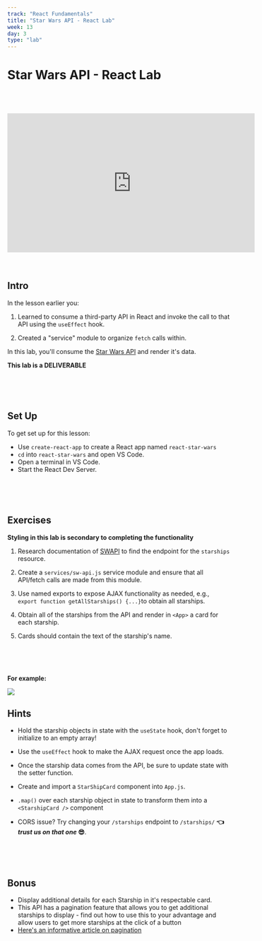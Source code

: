```yaml
---
track: "React Fundamentals"
title: "Star Wars API - React Lab"
week: 13
day: 3
type: "lab"
---
```



# Star Wars API - React Lab

<br>
<br>
<br>

<iframe width="560" height="315" src="https://www.youtube.com/embed/DhQeAlheKYo" frameborder="0" allow="accelerometer; autoplay; clipboard-write; encrypted-media; gyroscope; picture-in-picture" allowfullscreen></iframe>

<br>
<br>
<br>


## Intro

In the lesson earlier you:

1. Learned to consume a third-party API in React and invoke the call to that API using the `useEffect` hook.
 
2. Created a "service" module to organize `fetch` calls within.

In this lab, you'll consume the [Star Wars API](https://swapi.dev/) and render it's data.

**This lab is a DELIVERABLE**

<br>
<br>
<br>


## Set Up

To get set up for this lesson:

- Use `create-react-app` to create a React app named `react-star-wars`
- `cd` into `react-star-wars` and open VS Code.
- Open a terminal in VS Code.
- Start the React Dev Server.


<br>
<br>
<br>


## Exercises

**Styling in this lab is secondary to completing the functionality**

1. Research documentation of [SWAPI](https://swapi.dev/documentation) to find the endpoint for the `starships` resource.

2. Create a `services/sw-api.js` service module and ensure that all API/fetch calls are made from this module. 

3. Use named exports to expose AJAX functionality as needed, e.g., `export function getAllStarships() {...}`to obtain all starships.

4. Obtain all of the starships from the API and render in `<App>` a card for each starship. 

5. Cards should contain the text of the starship's name.  

<br>
<br>
<br>


**For example:**

<img src="https://i.imgur.com/VERV0nk.png">




## Hints

- Hold the starship objects in state with the `useState` hook, don't forget to initialize to an empty array!

- Use the `useEffect` hook to make the AJAX request once the app loads.

- Once the starship data comes from the API, be sure to update state with the setter function.

- Create and import a `StarShipCard` component into `App.js`.

- `.map()` over each starship object in state to transform them into a `<StarshipCard />` component

- CORS issue? Try changing your `/starships` endpoint to `/starships/`  **👈 *trust us on that one* 😎**.



<br>
<br>
<br>



## Bonus

- Display additional details for each Starship in it's respectable card.
- This API has a pagination feature that allows you to get additional starships to display - find out how to use this to your advantage and allow users to get more starships at the click of a button
- [Here's an informative article on pagination](https://nordicapis.com/everything-you-need-to-know-about-api-pagination/)

